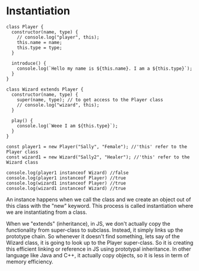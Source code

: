 # Instantiation

    class Player {
      constructor(name, type) {
        // console.log("player", this);
        this.name = name;
        this.type = type;
      }

      introduce() {
        console.log(`Hello my name is ${this.name}. I am a ${this.type}`);
      }
    }

    class Wizard extends Player {
      constructor(name, type) {
        super(name, type); // to get access to the Player class
        // console.log("wizard", this);
      }

      play() {
        console.log(`Weee I am ${this.type}`);
      }
    }

    const player1 = new Player("Sally", "Female"); //'this' refer to the Player class
    const wizard1 = new Wizard("Sally2", "Healer"); //'this' refer to the Wizard class

    console.log(player1 instanceof Wizard) //false
    console.log(player1 instanceof Player) //true
    console.log(wizard1 instanceof Player) //true
    console.log(wizard1 instanceof Wizard) //true

An instance happens when we call the class and we create an object out of this class with the "new" keyword. This process is called instantiation where we are instantiating from a class.

When we "extends" \(inheritance\), in JS, we don't actually copy the functionality from super-class to subclass. Instead, it simply links up the prototype chain. So whenever it doesn't find something, lets say of the Wizard class, it is going to look up to the Player super-class. So it is creating this efficient linking or reference in JS using prototypal inheritance. In other language like Java and C++, it actually copy objects, so it is less in term of memory efficiency.

